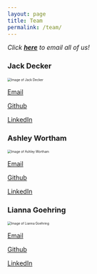 ```yaml
---
layout: page
title: Team
permalink: /team/
---
```


*Click **[here](mailto:jack@unc.edu,awortham@live.unc.edu,liannag@live.unc.edu)** to email all of us!*

### Jack Decker

<img src="https://media-exp1.licdn.com/dms/image/C4E03AQETeyJj2prGFQ/profile-displayphoto-shrink_400_400/0/1612559747988?e=1635984000&v=beta&t=aGgzkLaGeckhaPFZQIIcaWQIMjTRw9m6xNWjXORLKa4" alt="Image of Jack Decker" style="zoom:50%;" />

[Email](mailto:jack@unc.edu)

[Github](https://www.github.com/jackowfish)

[LinkedIn](https://www.linkedin.com/in/jackdeckere/)

### Ashley Wortham

<img src="https://media-exp1.licdn.com/dms/image/C4E03AQHqYAvs73llKQ/profile-displayphoto-shrink_400_400/0/1598405568413?e=1635984000&v=beta&t=glpHYU19p4Lsm17l1nGuyNP7kkP9SThmTIeHwBet80I" alt="Image of Ashley Wortham" style="zoom:50%;" />

[Email](mailto:awortham@live.unc.edu)

[Github](https://www.github.com/ashleywortha)

[LinkedIn](https://www.linkedin.com/in/ashley-wortham-5a9b461b3/)

### Lianna Goehring

<img src="https://media-exp1.licdn.com/dms/image/C4E03AQHOkHwaP0rUtg/profile-displayphoto-shrink_400_400/0/1553386988488?e=1635984000&v=beta&t=rrJtEEmeOMIY3d_qXzQMwSv-5Z96KIXmiu7pjMhIcFY" alt="Image of Lianna Goehring" style="zoom:50%;" />

[Email](mailto:liannag@live.unc.edu)

[Github](https://www.github.com/liannagoehring)

[LinkedIn](https://www.linkedin.com/in/lianna-goehring-a19448183/)



